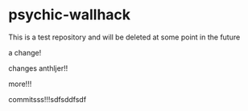 psychic-wallhack
================

This is a test repository and will be deleted at some point in the future

a change!

changes
anthljer!!

more!!!

commitsss!!!sdfsddfsdf